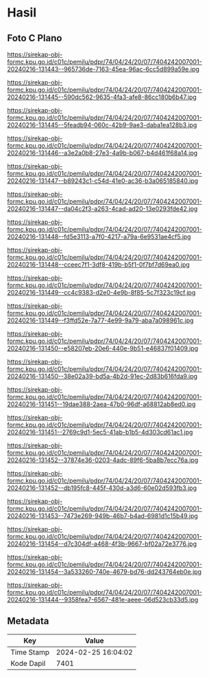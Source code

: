 # Hasil

## Foto C Plano

https://sirekap-obj-formc.kpu.go.id/c01c/pemilu/pdpr/74/04/24/20/07/7404242007001-20240216-131443--965736de-7163-45ea-96ac-6cc5d899a59e.jpg

https://sirekap-obj-formc.kpu.go.id/c01c/pemilu/pdpr/74/04/24/20/07/7404242007001-20240216-131445--590dc562-9635-4fa3-afe8-86cc180b6b47.jpg

https://sirekap-obj-formc.kpu.go.id/c01c/pemilu/pdpr/74/04/24/20/07/7404242007001-20240216-131445--5feadb94-060c-42b9-9ae3-daba1ea128b3.jpg

https://sirekap-obj-formc.kpu.go.id/c01c/pemilu/pdpr/74/04/24/20/07/7404242007001-20240216-131446--a3e2a0b8-27e3-4a9b-b067-b4d461f68a14.jpg

https://sirekap-obj-formc.kpu.go.id/c01c/pemilu/pdpr/74/04/24/20/07/7404242007001-20240216-131447--b89243c1-c54d-41e0-ac36-b3a065185840.jpg

https://sirekap-obj-formc.kpu.go.id/c01c/pemilu/pdpr/74/04/24/20/07/7404242007001-20240216-131447--da04c2f3-a263-4cad-ad20-13e0293fde42.jpg

https://sirekap-obj-formc.kpu.go.id/c01c/pemilu/pdpr/74/04/24/20/07/7404242007001-20240216-131448--fd5e3113-a7f0-4217-a79a-6e9531ae4cf5.jpg

https://sirekap-obj-formc.kpu.go.id/c01c/pemilu/pdpr/74/04/24/20/07/7404242007001-20240216-131448--cceec7f1-3df8-419b-b5f1-0f7bf7d69ea0.jpg

https://sirekap-obj-formc.kpu.go.id/c01c/pemilu/pdpr/74/04/24/20/07/7404242007001-20240216-131449--cc4c9383-d2e0-4e9b-8f85-5c7f323c19cf.jpg

https://sirekap-obj-formc.kpu.go.id/c01c/pemilu/pdpr/74/04/24/20/07/7404242007001-20240216-131449--f3ffd52e-7a77-4e99-9a79-aba7a098961c.jpg

https://sirekap-obj-formc.kpu.go.id/c01c/pemilu/pdpr/74/04/24/20/07/7404242007001-20240216-131450--e58207eb-20e6-440e-9b51-e46837f01409.jpg

https://sirekap-obj-formc.kpu.go.id/c01c/pemilu/pdpr/74/04/24/20/07/7404242007001-20240216-131450--38e02a39-bd5a-4b2d-91ec-2d83b616fda9.jpg

https://sirekap-obj-formc.kpu.go.id/c01c/pemilu/pdpr/74/04/24/20/07/7404242007001-20240216-131451--19dae388-2aea-47b0-96df-a68812ab8ed0.jpg

https://sirekap-obj-formc.kpu.go.id/c01c/pemilu/pdpr/74/04/24/20/07/7404242007001-20240216-131451--2769c9d1-5ec5-41ab-b1b5-4d303cd61ac1.jpg

https://sirekap-obj-formc.kpu.go.id/c01c/pemilu/pdpr/74/04/24/20/07/7404242007001-20240216-131452--37874e36-0203-4adc-89f6-5ba8b7ecc76a.jpg

https://sirekap-obj-formc.kpu.go.id/c01c/pemilu/pdpr/74/04/24/20/07/7404242007001-20240216-131452--db195fc8-445f-430d-a3d6-60e02d593fb3.jpg

https://sirekap-obj-formc.kpu.go.id/c01c/pemilu/pdpr/74/04/24/20/07/7404242007001-20240216-131453--7473e269-949b-46b7-b4ad-6981d1c15b49.jpg

https://sirekap-obj-formc.kpu.go.id/c01c/pemilu/pdpr/74/04/24/20/07/7404242007001-20240216-131454--d7c304df-a468-4f3b-9667-bf02a72e3776.jpg

https://sirekap-obj-formc.kpu.go.id/c01c/pemilu/pdpr/74/04/24/20/07/7404242007001-20240216-131454--3a533260-740e-4679-bd76-dd243764eb0e.jpg

https://sirekap-obj-formc.kpu.go.id/c01c/pemilu/pdpr/74/04/24/20/07/7404242007001-20240216-131444--9358fea7-6567-481e-aeee-06d523cb33d5.jpg


## Metadata

| Key        | Value               |
| ---------- | ------------------- |
| Time Stamp | 2024-02-25 16:04:02 |
| Kode Dapil | 7401                |



